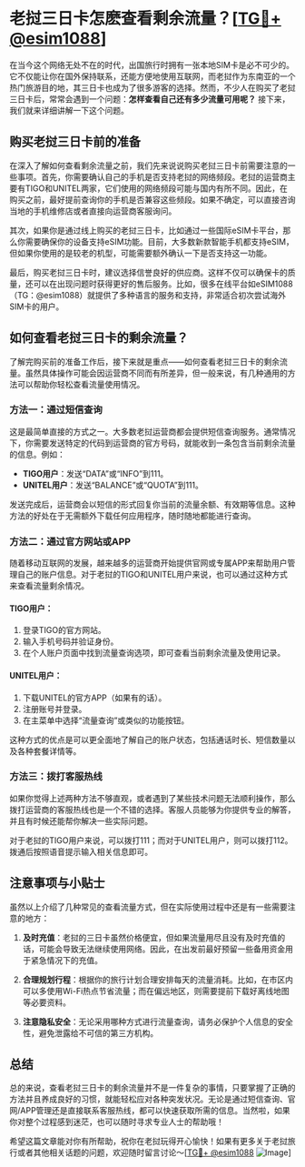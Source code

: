 # 老挝三日卡怎麽查看剩余流量？[[TG💪+ @esim1088](https://t.me/s/esim1088)]

在当今这个网络无处不在的时代，出国旅行时拥有一张本地SIM卡是必不可少的。它不仅能让你在国外保持联系，还能方便地使用互联网，而老挝作为东南亚的一个热门旅游目的地，其三日卡也成为了很多游客的选择。然而，不少人在购买了老挝三日卡后，常常会遇到一个问题：**怎样查看自己还有多少流量可用呢？** 接下来，我们就来详细讲解一下这个问题。

## 购买老挝三日卡前的准备

在深入了解如何查看剩余流量之前，我们先来说说购买老挝三日卡前需要注意的一些事项。首先，你需要确认自己的手机是否支持老挝的网络频段。老挝的运营商主要有TIGO和UNITEL两家，它们使用的网络频段可能与国内有所不同。因此，在购买之前，最好提前查询你的手机是否兼容这些频段。如果不确定，可以直接咨询当地的手机维修店或者直接向运营商客服询问。

其次，如果你是通过线上购买的老挝三日卡，比如通过一些国际eSIM卡平台，那么你需要确保你的设备支持eSIM功能。目前，大多数新款智能手机都支持eSIM，但如果你使用的是较老的机型，可能需要额外确认一下是否支持这一功能。

最后，购买老挝三日卡时，建议选择信誉良好的供应商。这样不仅可以确保卡的质量，还可以在出现问题时获得更好的售后服务。比如，很多在线平台如eSIM1088（TG：@esim1088）就提供了多种语言的服务和支持，非常适合初次尝试海外SIM卡的用户。

## 如何查看老挝三日卡的剩余流量？

了解完购买前的准备工作后，接下来就是重点——如何查看老挝三日卡的剩余流量。虽然具体操作可能会因运营商不同而有所差异，但一般来说，有几种通用的方法可以帮助你轻松查看流量使用情况。

### 方法一：通过短信查询

这是最简单直接的方式之一。大多数老挝运营商都会提供短信查询服务。通常情况下，你需要发送特定的代码到运营商的官方号码，就能收到一条包含当前剩余流量的信息。例如：

- **TIGO用户**：发送“DATA”或“INFO”到111。
- **UNITEL用户**：发送“BALANCE”或“QUOTA”到111。

发送完成后，运营商会以短信的形式回复你当前的流量余额、有效期等信息。这种方法的好处在于无需额外下载任何应用程序，随时随地都能进行查询。

### 方法二：通过官方网站或APP

随着移动互联网的发展，越来越多的运营商开始提供官网或专属APP来帮助用户管理自己的账户信息。对于老挝的TIGO和UNITEL用户来说，也可以通过这种方式来查看流量剩余情况。

#### TIGO用户：
1. 登录TIGO的官方网站。
2. 输入手机号码并验证身份。
3. 在个人账户页面中找到流量查询选项，即可查看当前剩余流量及使用记录。

#### UNITEL用户：
1. 下载UNITEL的官方APP（如果有的话）。
2. 注册账号并登录。
3. 在主菜单中选择“流量查询”或类似的功能按钮。

这种方式的优点是可以更全面地了解自己的账户状态，包括通话时长、短信数量以及各种套餐详情等。

### 方法三：拨打客服热线

如果你觉得上述两种方法不够直观，或者遇到了某些技术问题无法顺利操作，那么拨打运营商的客服热线也是一个不错的选择。客服人员能够为你提供专业的解答，并且有时候还能帮你解决一些实际问题。

对于老挝的TIGO用户来说，可以拨打111；而对于UNITEL用户，则可以拨打112。拨通后按照语音提示输入相关信息即可。

## 注意事项与小贴士

虽然以上介绍了几种常见的查看流量方式，但在实际使用过程中还是有一些需要注意的地方：

1. **及时充值**：老挝的三日卡虽然价格便宜，但如果流量用尽且没有及时充值的话，可能会导致无法继续使用网络。因此，在出发前最好预留一些备用资金用于紧急情况下的充值。

2. **合理规划行程**：根据你的旅行计划合理安排每天的流量消耗。比如，在市区内可以多使用Wi-Fi热点节省流量；而在偏远地区，则需要提前下载好离线地图等必要资料。

3. **注意隐私安全**：无论采用哪种方式进行流量查询，请务必保护个人信息的安全性，避免泄露给不可信的第三方机构。

## 总结

总的来说，查看老挝三日卡的剩余流量并不是一件复杂的事情，只要掌握了正确的方法并且养成良好的习惯，就能轻松应对各种突发状况。无论是通过短信查询、官网/APP管理还是直接联系客服热线，都可以快速获取所需的信息。当然啦，如果你对整个过程感到迷茫，也可以随时寻求专业人士的帮助哦！

希望这篇文章能对你有所帮助，祝你在老挝玩得开心愉快！如果有更多关于老挝旅行或者其他相关话题的问题，欢迎随时留言讨论～[[TG💪+ @esim1088](https://t.me/s/esim1088) ![Image](https://i.postimg.cc/4NQfJmqS/Snipaste-2025-05-13-00-14-12.png)]